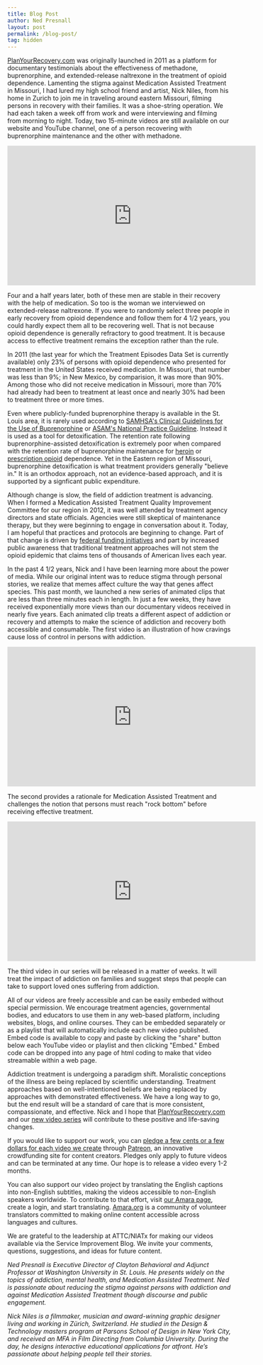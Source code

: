 ```yaml
---
title: Blog Post
author: Ned Presnall
layout: post
permalink: /blog-post/
tag: hidden
---
```

<a href="http://planyourrecovery.com" target="_blank">PlanYourRecovery.com</a> was originally launched in 2011 as a platform for documentary testimonials about the effectiveness of methadone, buprenorphine, and extended-release naltrexone in the treatment of opioid dependence. Lamenting the stigma against Medication Assisted Treatment in Missouri, I had lured my high school friend and artist, Nick Niles, from his home in Zurich to join me in traveling around eastern Missouri, filming persons in recovery with their families. It was a shoe-string operation. We had each taken a week off from work and were interviewing and filming from morning to night. Today, two 15-minute videos are still available on our website and YouTube channel, one of a person recovering with buprenorphine maintenance and the other with methadone. 

<iframe width="560" height="315" src="https://www.youtube.com/embed/videoseries?list=PLGV_2NAg58zkUOZRupfKc6_Z7jaBf7h-V" frameborder="0" allowfullscreen></iframe> 

Four and a half years later, both of these men are stable in their recovery with the help of medication. So too is the woman we interviewed on extended-release naltrexone. If you were to randomly select three people in early recovery from opioid dependence and follow them for 4 1/2 years, you could hardly expect them all to be recovering well. That is not because opioid dependence is generally refractory to good treatment. It is because access to effective treatment remains the exception rather than the rule.  

In 2011 (the last year for which the Treatment Episodes Data Set is currently available) only 23% of persons with opioid dependence who presented for treatment in the United States received medication. In Missouri, that number was less than 9%; in New Mexico, by comparision, it was more than 90%. Among those who did not receive medication in Missouri, more than 70% had already had been to treatment at least once and nearly 30% had been to treatment three or more times. 

Even where publicly-funded buprenorphine therapy is available in the St. Louis area, it is rarely used according to <a href="http://buprenorphine.samhsa.gov/Bup_Guidelines.pdf">SAMHSA's Clinical Guidelines for the Use of Buprenorphine</a> or <a href=" http://www.asam.org/docs/default-source/practice-support/guidelines-and-consensus-docs/asam-national-practice-guideline-supplement.pdf?sfvrsn=24">ASAM's National Practice Guideline</a>. Instead it is used as a tool for detoxification. The retention rate following buprenorphine-assisted detoxification is extremely poor when compared with the retention rate of buprenorphine maintenance for <a href="  https://www.ncbi.nlm.nih.gov/pubmed/18984887 ">heroin</a> or <a href="  https://www.ncbi.nlm.nih.gov/pubmed/25330017 ">prescription opioid</a> dependence. Yet in the Eastern region of Missouri, buprenorphine detoxification is what treatment providers generally "believe in." It is an orthodox approach, not an evidence-based approach, and it is supported by a signficant public expenditure.  

Although change is slow, the field of addiction treatment is advancing. When I formed a Medication Assisted Treatment Quality Improvement Committee for our region in 2012, it was well attended by treatment agency directors and state officials. Agencies were still skeptical of maintenance therapy, but they were beginning to engage in conversation about it. Today, I am hopeful that practices and protocols are beginning to change. Part of that change is driven by <a href="https://www.whitehouse.gov/the-press-office/2016/03/29/fact-sheet-obama-administration-announces-additional-actions-address">federal funding initiatives</a> and part by increased public awareness that traditional treatment approaches will not stem the opioid epidemic that claims tens of thousands of American lives each year.

In the past 4 1/2 years, Nick and I have been learning more about the power of media. While our original intent was to reduce stigma through personal stories, we realize that memes affect culture the way that genes affect species. This past month, we launched a new series of animated clips that are less than three minutes each in length. In just a few weeks, they have received exponentially more views than our documentary videos received in nearly five years. Each animated clip treats a different aspect of addiction or recovery and attempts to make the science of addiction and recovery both accessible and consumable. The first video is an illustration of how cravings cause loss of control in persons with addiction.  

<iframe width="560" height="315" src="https://www.youtube.com/embed/hg09_-89caY" frameborder="0" allowfullscreen></iframe> 

The second provides a rationale for Medication Assisted Treatment and challenges the notion that persons must reach "rock bottom" before receiving effective treatment. 

<iframe width="560" height="315" src="https://www.youtube.com/embed/MxO164ADK7Y" frameborder="0" allowfullscreen></iframe> 

The third video in our series will be released in a matter of weeks. It will treat the impact of addiction on families and suggest steps that people can take to support loved ones suffering from addiction. 

All of our videos are freely accessible and can be easily embeded without special permission. We encourage treatment agencies, governmental bodies, and educators to use them in any web-based platform, including websites, blogs, and online courses. They can be embedded separately or as a playlist that will automatically include each new video published. Embed code is available to copy and paste by clicking the "share" button below each YouTube video or playlist and then clicking "Embed." Embed code can be dropped into any page of html coding to make that video streamable within a web page.

Addiction treatment is undergoing a paradigm shift. Moralistic conceptions of the illness are being replaced by scientific understanding. Treatment approaches based on well-intentioned beliefs are being replaced by approaches with demonstrated effectiveness. We have a long way to go, but the end result will be a standard of care that is more consistent, compassionate, and effective. Nick and I hope that <a href="http://planyourrecovery.com">PlanYourRecovery.com</a> and our <a href="https://www.youtube.com/playlist?list=PLGV_2NAg58znD8JC6TiIYtI-Zz99y-Okq">new video series</a> will contribute to these positive and life-saving changes. 
 
If you would like to support our work, you can <a href="  https://www.patreon.com/recovery?ty=h ">pledge a few cents or a few dollars for each video we create</a> through  <a href="https://www.patreon.com/recovery?ty=h ">Patreon</a>, an innovative crowdfunding site for content creators. Pledges only apply to future videos and can be terminated at any time. Our hope is to release a video every 1-2 months. 

You can also support our video project by translating the English captions into non-English subtitles, making the videos accessible to non-English speakers worldwide. To contribute to that effort, visit  <a href=" https://www.amara.org/en/profiles/videos/npresnall@gmail.com/">our Amara page</a>, create a login, and start translating. <a href=" https://www.amara.org">Amara.org</a> is a community of volunteer translators committed to making online content accessible across languages and cultures.

We are grateful to the leadership at ATTC/NIATx for making our videos available via the Service Improvement Blog. We invite your comments, questions, suggestions, and ideas for future content.

<i>Ned Presnall is Executive Director of Clayton Behavioral and Adjunct Professor at Washington University in St. Louis. He presents widely on the topics of addiction, mental health, and Medication Assisted Treatment. Ned is passionate about reducing the stigma against persons with addiction and against Medication Assisted Treatment though discourse and public engagement. </i>

<i>Nick Niles is a filmmaker, musician and award-winning graphic designer living and working in Zürich, Switzerland. He studied in the Design & Technology masters program at Parsons School of Design in New York City, and received an MFA in Film Directing from Columbia University. During the day, he designs interactive educational applications for atfront. He’s passionate about helping people tell their stories. </i>


